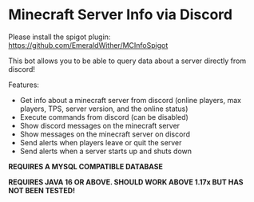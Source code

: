 # Minecraft Server Info via Discord

Please install the spigot plugin: https://github.com/EmeraldWither/MCInfoSpigot

This bot allows you to be able to query data about a server directly from discord!

Features:

- Get info about a minecraft server from discord (online players, max players, TPS, server version, and the online status)
- Execute commands from discord (can be disabled)
- Show discord messages on the minecraft server
- Show messages on the minecraft server on discord 
- Send alerts when players leave or quit the server
- Send alerts when a server starts up and shuts down

**REQUIRES A MYSQL COMPATIBLE DATABASE**

**REQUIRES JAVA 16 OR ABOVE. SHOULD WORK ABOVE 1.17x BUT HAS NOT BEEN TESTED!**
